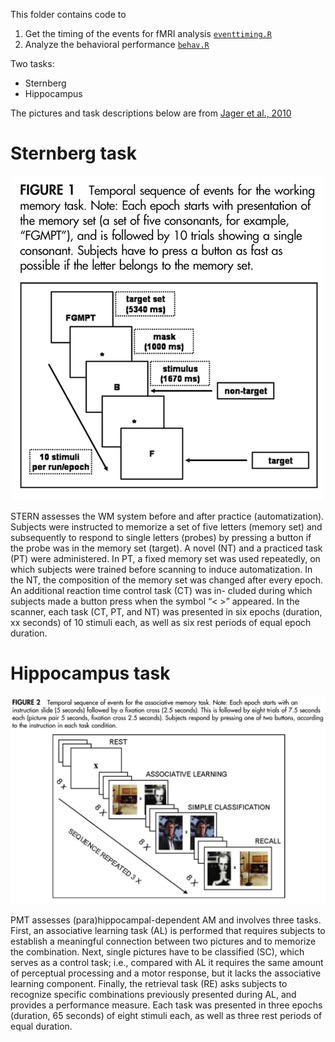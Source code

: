This folder contains code to

1. Get the timing of the events for fMRI analysis [`eventtiming.R`](https://github.com/tientong98/BlockAnesthesia/blob/master/Behavioral%20Data/eventtiming.R)
2. Analyze the behavioral performance [`behav.R`](https://github.com/tientong98/BlockAnesthesia/blob/master/Behavioral%20Data/behav.R)

Two tasks:

* Sternberg
* Hippocampus

The pictures and task descriptions below are from [Jager et al., 2010](https://www.ncbi.nlm.nih.gov/pmc/articles/PMC2918244/)

# Sternberg task

<p align="center">
  <img src="https://github.com/tientong98/BlockAnesthesia/blob/master/Behavioral%20Data/sternberg.png">
</p>


STERN assesses the WM system before and after practice (automatization). Subjects were instructed to memorize a set of five letters (memory set) and subsequently to respond to single letters (probes) by pressing a button if the probe was in the memory set (target). A novel (NT) and a practiced task (PT) were administered. In PT, a fixed memory set was used repeatedly, on which subjects were trained before scanning to induce automatization. In the NT, the composition of the memory set was changed after every epoch. An additional reaction time control task (CT) was in- cluded during which subjects made a button press when the symbol “< >” appeared. In the scanner, each task (CT, PT, and NT) was presented in six epochs (duration, xx seconds) of 10 stimuli each, as well as six rest periods of equal epoch duration.

# Hippocampus task

<p align="center">
  <img src="https://github.com/tientong98/BlockAnesthesia/blob/master/Behavioral%20Data/hippo.png">
</p>

PMT assesses (para)hippocampal-dependent AM and involves three tasks. First, an associative learning task (AL) is performed that requires subjects to establish a meaningful connection between two pictures and to memorize the combination. Next, single pictures have to be classified (SC), which serves as a control task; i.e., compared with AL it requires the same amount of perceptual processing and a motor response, but it lacks the associative learning component. Finally, the retrieval task (RE) asks subjects to recognize specific combinations previously presented during AL, and provides a performance measure. Each task was presented in three epochs (duration, 65 seconds) of eight stimuli each, as well as three rest periods of equal duration.
